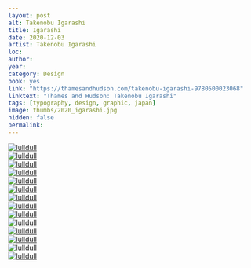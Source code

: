 ```yaml
---
layout: post
alt: Takenobu Igarashi
title: Igarashi
date: 2020-12-03
artist: Takenobu Igarashi
loc: 
author: 
year: 
category: Design
book: yes
link: "https://thamesandhudson.com/takenobu-igarashi-9780500023068"
linktext: "Thames and Hudson: Takenobu Igarashi"
tags: [typography, design, graphic, japan]
image: thumbs/2020_igarashi.jpg
hidden: false
permalink:
---
```



<div class="post_image_rounded">
	<a href="{{ site.baseurl }}/images/posts/2020_igarashi/001.jpg" target="_blank">
	<img src="{{ site.baseurl }}/images/posts/2020_igarashi/001.jpg" alt="lulldull"></a>
</div>

<div class="post_image_rounded">
	<a href="{{ site.baseurl }}/images/posts/2020_igarashi/002.jpg" target="_blank">
	<img src="{{ site.baseurl }}/images/posts/2020_igarashi/002.jpg" alt="lulldull"></a>
</div>

<div class="post_image_rounded">
	<a href="{{ site.baseurl }}/images/posts/2020_igarashi/003.jpg" target="_blank">
	<img src="{{ site.baseurl }}/images/posts/2020_igarashi/003.jpg" alt="lulldull"></a>
</div>

<div class="post_image_rounded">
	<a href="{{ site.baseurl }}/images/posts/2020_igarashi/004.jpg" target="_blank">
	<img src="{{ site.baseurl }}/images/posts/2020_igarashi/004.jpg" alt="lulldull"></a>
</div>

<div class="post_image_rounded">
	<a href="{{ site.baseurl }}/images/posts/2020_igarashi/005.jpg" target="_blank">
	<img src="{{ site.baseurl }}/images/posts/2020_igarashi/005.jpg" alt="lulldull"></a>
</div>

<div class="post_image_rounded">
	<a href="{{ site.baseurl }}/images/posts/2020_igarashi/006.jpg" target="_blank">
	<img src="{{ site.baseurl }}/images/posts/2020_igarashi/006.jpg" alt="lulldull"></a>
</div>

<div class="post_image_rounded">
	<a href="{{ site.baseurl }}/images/posts/2020_igarashi/007.jpg" target="_blank">
	<img src="{{ site.baseurl }}/images/posts/2020_igarashi/007.jpg" alt="lulldull"></a>
</div>


<div class="post_image_rounded">
	<a href="{{ site.baseurl }}/images/posts/2020_igarashi/008.jpg" target="_blank">
	<img src="{{ site.baseurl }}/images/posts/2020_igarashi/008.jpg" alt="lulldull"></a>
</div>

<div class="post_image_rounded">
	<a href="{{ site.baseurl }}/images/posts/2020_igarashi/009.jpg" target="_blank">
	<img src="{{ site.baseurl }}/images/posts/2020_igarashi/009.jpg" alt="lulldull"></a>
</div>

<div class="post_image_rounded">
	<a href="{{ site.baseurl }}/images/posts/2020_igarashi/010.jpg" target="_blank">
	<img src="{{ site.baseurl }}/images/posts/2020_igarashi/010.jpg" alt="lulldull"></a>
</div>

<div class="post_image_rounded">
	<a href="{{ site.baseurl }}/images/posts/2020_igarashi/011.jpg" target="_blank">
	<img src="{{ site.baseurl }}/images/posts/2020_igarashi/011.jpg" alt="lulldull"></a>
</div>


<div class="post_image_rounded">
	<a href="{{ site.baseurl }}/images/posts/2020_igarashi/012.jpg" target="_blank">
	<img src="{{ site.baseurl }}/images/posts/2020_igarashi/012.jpg" alt="lulldull"></a>
</div>

<div class="post_image_rounded">
	<a href="{{ site.baseurl }}/images/posts/2020_igarashi/013.jpg" target="_blank">
	<img src="{{ site.baseurl }}/images/posts/2020_igarashi/013.jpg" alt="lulldull"></a>
</div>


<div class="post_image_rounded">
	<a href="{{ site.baseurl }}/images/posts/2020_igarashi/014.jpg" target="_blank">
	<img src="{{ site.baseurl }}/images/posts/2020_igarashi/014.jpg" alt="lulldull"></a>
</div>





